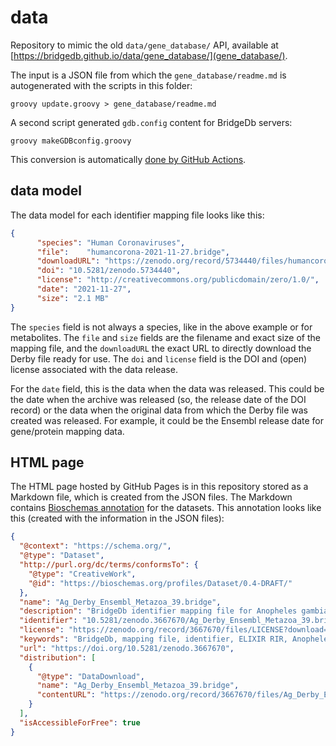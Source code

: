 # data

Repository to mimic the old `data/gene_database/` API, available at [https://bridgedb.github.io/data/gene_database/](gene_database/).

The input is a JSON file from which the `gene_database/readme.md` is autogenerated
with the scripts in this folder:

```shell
groovy update.groovy > gene_database/readme.md
```

A second script generated `gdb.config` content for BridgeDb servers:

```shell
groovy makeGDBconfig.groovy
```

This conversion is automatically [done by GitHub Actions](https://github.com/bridgedb/data/actions).

## data model

The data model for each identifier mapping file looks like this:

```json
{
      "species": "Human Coronaviruses",
      "file":    "humancorona-2021-11-27.bridge",
      "downloadURL": "https://zenodo.org/record/5734440/files/humancorona-2021-11-27.bridge?download=1",
      "doi": "10.5281/zenodo.5734440",
      "license": "http://creativecommons.org/publicdomain/zero/1.0/",
      "date": "2021-11-27",
      "size": "2.1 MB"
}
```

The `species` field is not always a species, like in the above example or for metabolites. The `file` and `size` fields
are the filename and exact size of the mapping file, and the `downloadURL` the exact URL to directly download
the Derby file ready for use. The `doi` and `license` field is the DOI and (open) license associated with the
data release.

For the `date` field, this is the data when the data was released. This could be the date when the archive was
released (so, the release date of the DOI record) or the data when the original data from which the Derby file
was created was released. For example, it could be the Ensembl release date for gene/protein mapping data.

## HTML page

The HTML page hosted by GitHub Pages is in this repository stored as a Markdown file, which is created from
the JSON files. The Markdown contains [Bioschemas annotation](https://bioschemas.org/) for the datasets. This
annotation looks like this (created with the information in the JSON files):

```json
{
  "@context": "https://schema.org/",
  "@type": "Dataset",
  "http://purl.org/dc/terms/conformsTo": {
    "@type": "CreativeWork",
    "@id": "https://bioschemas.org/profiles/Dataset/0.4-DRAFT/"
  },
  "name": "Ag_Derby_Ensembl_Metazoa_39.bridge",
  "description": "BridgeDb identifier mapping file for Anopheles gambiae for genes and proteins",
  "identifier": "10.5281/zenodo.3667670/Ag_Derby_Ensembl_Metazoa_39.bridge",
  "license": "https://zenodo.org/record/3667670/files/LICENSE?download=1",
  "keywords": "BridgeDb, mapping file, identifier, ELIXIR RIR, Anopheles gambiae, gene, protein",
  "url": "https://doi.org/10.5281/zenodo.3667670",
  "distribution": [
    {
      "@type": "DataDownload",
      "name": "Ag_Derby_Ensembl_Metazoa_39.bridge",
      "contentURL": "https://zenodo.org/record/3667670/files/Ag_Derby_Ensembl_Metazoa_39.bridge?download=1"
    }
  ],
  "isAccessibleForFree": true
}
```

